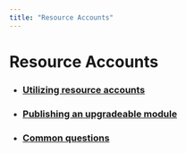 ```yaml
---
title: "Resource Accounts"
---
```


# Resource Accounts

- ### [Utilizing resource accounts](./utilizing-resource-accounts)
- ### [Publishing an upgradeable module](./publishing-an-upgradeable-module)
- ### [Common questions](./common-questions)

